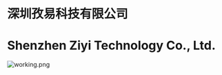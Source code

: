 # 深圳孜易科技有限公司

# Shenzhen Ziyi Technology Co., Ltd.

![working.png](https://note.youdao.com/yws/res/a/WEBRESOURCE172bf9fd8d64e896273d91bfd245921a)
